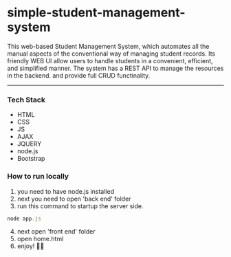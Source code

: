 # simple-student-management-system

This web-based Student Management System, which automates all the manual aspects of the conventional way of 
managing student records. Its friendly WEB UI allow users to handle
students in a convenient, efficient, and simplified manner. The system
has a REST API to manage the resources in the backend. and provide full CRUD functinality.

***

### Tech Stack ###
- HTML
- CSS
- JS
- AJAX
- JQUERY
- node.js
- Bootstrap

### How to run locally ###
1. you need to have node.js installed
2. next you need to open 'back end' folder 
3. run this command to startup the server side.
```ruby
node app.js
```
4. next open 'front end' folder
5. open home.html
6. enjoy! 🥳🎉
